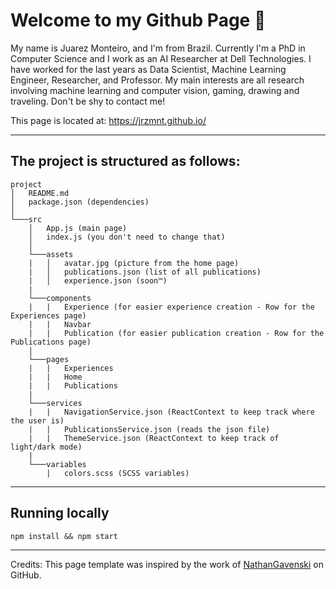 # Welcome to my Github Page 👋

My name is Juarez Monteiro, and I'm from Brazil. Currently I'm a PhD in Computer Science and I work as an AI Researcher at Dell Technologies. I have worked for the last years as Data Scientist, Machine Learning Engineer, Researcher, and Professor. My main interests are all research involving machine learning and computer vision, gaming, drawing and traveling. Don't be shy to contact me!

This page is located at: https://jrzmnt.github.io/

---

## The project is structured as follows:

```
project
│   README.md
│   package.json (dependencies)
│
└───src
    │   App.js (main page)
    │   index.js (you don't need to change that)
    │
    └───assets
    |   │   avatar.jpg (picture from the home page)
    |   │   publications.json (list of all publications)
    |   │   experience.json (soon™)
    |
    └───components
    |   |   Experience (for easier experience creation - Row for the Experiences page)
    |   |   Navbar
    |   |   Publication (for easier publication creation - Row for the Publications page)
    |
    └───pages
    |   |   Experiences
    |   |   Home
    |   |   Publications
    |
    └───services
    |   |   NavigationService.json (ReactContext to keep track where the user is)
    |   |   PublicationsService.json (reads the json file)
    |   |   ThemeService.json (ReactContext to keep track of light/dark mode)
    |
    └───variables
        |   colors.scss (SCSS variables)

```

---

## Running locally

```
npm install && npm start
```

---

Credits: This page template was inspired by the work of [NathanGavenski](https://github.com/NathanGavenski) on GitHub.
